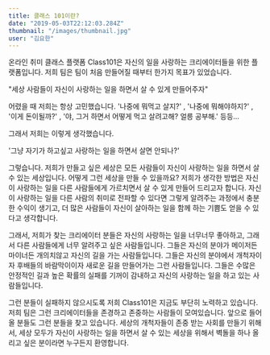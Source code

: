 ```yaml
---
title: 클래스 101이란?
date: "2019-05-03T22:12:03.284Z"
thumbnail: "/images/thumbnail.jpg"
user: "김요한"
---
```


온라인 취미 클래스 플랫폼
Class101은 자신의 일을 사랑하는 크리에이터들을 위한 플랫폼입니다. 저희 팀은 팀이 처음 만들어질 때부터 한가지 목표가 있었습니다.


"세상 사람들이 자신이 사랑하는 일을 하면서 살 수 있게 만들어주자"


어렸을 때 저희는 항상 고민했습니다. '나중에 뭐먹고 살지?' , '나중에 뭐해야하지?' , '이게 돈이될까?' , '야, 그거 하면서 어떻게 먹고 살려고해? 얼릉 공부해.' 등등...


그래서 저희는 이렇게 생각했습니다.


'그냥 자기가 하고싶고 사랑하는 일을 하면서 살면 안되나?'


그렇습니다. 저희가 만들고 싶은 세상은 모든 사람들이 자신이 사랑하는 일을 하면서 살 수 있는 세상입니다. 어떻게 그런 세상을 만들 수 있을까요? 저희가 생각한 방법은 자신이 사랑하는 일을 다른 사람들에게 가르치면서 살 수 있게 만들어 드리고자 합니다. 자신이 사랑하는 일을 다른 사람의 취미로 전파할 수 있다면 그렇게 알려주는 과정에서 충분한 수익이 생기고, 더 많은 사람들이 자신이 살아하는 일을 함께 하는 기쁨도 얻을 수 있다고 생각합니다.


그래서, 저희가 찾는 크리에이터 분들은 자신의 사랑하는 일을 너무너무 좋아하고, 그래서 다른 사람들에게 너무 알려주고 싶은 사람들입니다. 그들은 자신의 분야가 메이저든 마이너든 개의치않고 자신의 길을 가는 사람들입니다. 그들은 자신의 분야에서 개척자이자 후배들의 바람막이이자 새로운 길을 만들어가는 그런 사람들입니다. 그들은 수많은 안정적인 길과 높은 확률의 실패를 기꺼이 감내하고 자신의 사랑하는 일을 하고 있는 사람들입니다.


그런 분들이 실패하지 않으시도록 저희 Class101은 지금도 부단히 노력하고 있습니다. 저희 팀은 그런 크리에이터들을 존경하고 존중하는 사람들이 모여있습니다. 앞으로 들어올 분들도 그런 분들을 찾고 있습니다. 세상의 개척자들이 존중 받는 사회를 만들기 위해서, 세상 모두가 자신이 사랑하는 일을 하면서 살 수 있는 세상을 위해서 벽돌을 하나 올리고 싶은 분이라면 누구든지 환영합니다.
